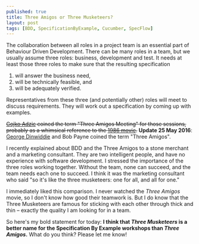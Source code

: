 ```yaml
---
published: true
title: Three Amigos or Three Musketeers?
layout: post
tags: [BDD, SpecificationByExample, Cucumber, SpecFlow]
---
```

The collaboration between all roles in a project team is an essential part of Behaviour Driven Development. There can be many roles in a team, but we usually assume three roles: business, development and test. It needs at least those three roles to make sure that the resulting specification

1. will answer the business need,
2. will be technically feasible, and
3. will be adequately verified.

Representatives from these three (and potentially other) roles will meet to discuss requirements. They will work out a specification by coming up with examples.

<!--more-->

<del>[Gojko Adzic](http://gojko.net/) coined the term "Three Amigos Meeting" for those sessions, probably as a whimsical reference to the [1986 movie](http://www.imdb.com/title/tt0092086/).</del> **Update 25 May 2016**: [George Dinwiddie](http://idiacomputing.com/) and Bob Payne coined the term "Three Amigos". 

I recently explained about BDD and the Three Amigos to a stone merchant and a marketing consultant. They are two intelligent people, and have no experience with software development. I stressed the importance of the three roles working together. Without the team, none can succeed, and the team needs each one to succeed. I think it was the marketing consultant who said "so it's like the three musketeers: one for all, and all for one."

I immediately liked this comparison. I never watched the *Three Amigos* movie, so I don't know how good their teamwork is. But I do know that the Three Musketeers are famous for sticking with each other through thick and thin &ndash; exactly the quality I am looking for in a team.

So here's my bold statement for today: **I think that *Three Musketeers* is a better name for the Specification By Example workshops than *Three Amigos*.** What do you think? Please let me know!
